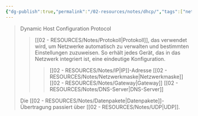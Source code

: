 ```yaml
---
{"dg-publish":true,"permalink":"/02-resources/notes/dhcp/","tags":["netzwerk","netzwerk/protocol"]}
---
```


> Dynamic Host Configuration Protocol
>>[[02 - RESOURCES/Notes/Protokoll\|Protokoll]], das verwendet wird, um Netzwerke automatisch zu verwalten und bestimmten Einstellungen zuzuweisen. 
>>So erhält jedes Gerät, das in das Netzwerk integriert ist, eine eindeutige Konfiguration.
>>>[[02 - RESOURCES/Notes/IP\|IP]]-Adresse
>>>[[02 - RESOURCES/Notes/Netzwerkmaske\|Netzwerkmaske]]
>>>[[02 - RESOURCES/Notes/Gateway\|Gateway]]
>>>[[02 - RESOURCES/Notes/DNS-Server\|DNS-Server]]
>
>Die [[02 - RESOURCES/Notes/Datenpakete\|Datenpakete]]-Übertragung passiert über [[02 - RESOURCES/Notes/UDP\|UDP]].

